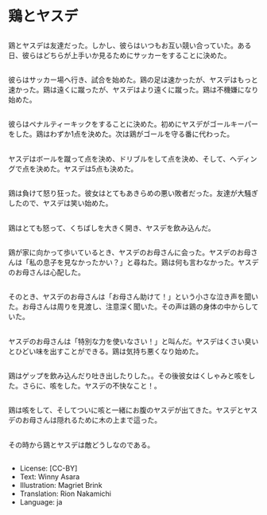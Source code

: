 # 鶏とヤスデ

##
鶏とヤスデは友達だった。しかし、彼らはいつもお互い競い合っていた。ある日、彼らはどちらが上手いか見るためにサッカーをすることに決めた。

##
彼らはサッカー場へ行き、試合を始めた。鶏の足は速かったが、ヤスデはもっと速かった。鶏は遠くに蹴ったが、ヤスデはより遠くに蹴った。鶏は不機嫌になり始めた。

##
彼らはペナルティーキックをすることに決めた。初めにヤスデがゴールキーパーをした。鶏はわずか1点を決めた。次は鶏がゴールを守る番に代わった。

##
ヤスデはボールを蹴って点を決め、ドリブルをして点を決め、そして、ヘディングで点を決めた。ヤスデは5点も決めた。

##
鶏は負けて怒り狂った。彼女はとてもあきらめの悪い敗者だった。友達が大騒ぎしたので、ヤスデは笑い始めた。

##
鶏はとても怒って、くちばしを大きく開き、ヤスデを飲み込んだ。

##
鶏が家に向かって歩いているとき、ヤスデのお母さんに会った。ヤスデのお母さんは「私の息子を見なかったかい？」と尋ねた。鶏は何も言わなかった。ヤスデのお母さんは心配した。

##
そのとき、ヤスデのお母さんは「お母さん助けて！」という小さな泣き声を聞いた。お母さんは周りを見渡し、注意深く聞いた。その声は鶏の身体の中からしていた。

##
ヤスデのお母さんは「特別な力を使いなさい！」と叫んだ。ヤスデはくさい臭いとひどい味を出すことができる。鶏は気持ち悪くなり始めた。

##
鶏はゲップを飲み込んだり吐き出したりした。。その後彼女はくしゃみと咳をした。さらに、咳をした。ヤスデの不快なこと！。

##
鶏は咳をして、そしてついに咳と一緒にお腹のヤスデが出てきた。ヤスデとヤスデのお母さんは隠れるために木の上まで這った。

##
その時から鶏とヤスデは敵どうしなのである。

##
* License: [CC-BY]
* Text: Winny Asara
* Illustration: Magriet Brink
* Translation: Rion Nakamichi
* Language: ja
